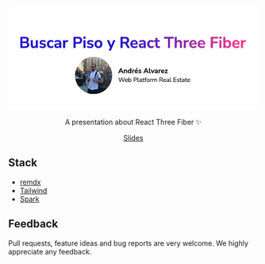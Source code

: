 <p align="center">
  <img alt="logo" src="/public/images/cover.png" width="620">
</p>

<p align="center">
  A presentation about React Three Fiber ✨
</p>

<p align="center">
  <a href="https://buscar-piso-rtf.vercel.app/" target="_blank">Slides<a/>
</p>

## Stack

- [remdx](https://github.com/cpojer/remdx)
- [Tailwind](https://tailwindcss.com/)
- [Spark](https://github.com/adevinta/spark)

## Feedback

Pull requests, feature ideas and bug reports are very welcome. We highly appreciate any feedback.

